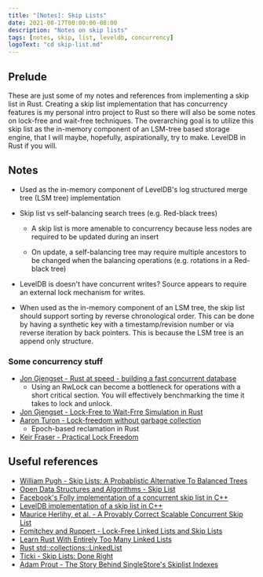 ```yaml
---
title: "[Notes]: Skip Lists"
date: 2021-08-17T00:00:00-08:00
description: "Notes on skip lists"
tags: [notes, skip, list, leveldb, concurrency]
logoText: "cd skip-list.md"
---
```


## Prelude

These are just some of my notes and references from implementing a skip list in Rust. Creating a
skip list implementation that has concurrency features is my personal intro project to Rust so there
will also be some notes on lock-free and wait-free techniques. The overarching goal is to utilize
this skip list as the in-memory component of an LSM-tree based storage engine, that I will maybe,
hopefully, aspirationally, try to make. LevelDB in Rust if you will.

## Notes

- Used as the in-memory component of LevelDB's log structured merge tree (LSM tree) implementation

- Skip list vs self-balancing search trees (e.g. Red-black trees)

  - A skip list is more amenable to concurrency because less nodes are required to be updated during
    an insert

  - On update, a self-balancing tree may require multiple ancestors to be changed when the balancing
    operations (e.g. rotations in a Red-black tree)

- LevelDB is doesn't have concurrent writes? Source appears to require an external lock mechanism
  for writes.

- When used as the in-memory component of an LSM tree, the skip list should support sorting by
  reverse chronological order. This can be done by having a synthetic key with a timestamp/revision
  number or via reverse iteration by back pointers. This is because the LSM tree is an append only
  structure.

### Some concurrency stuff

- [Jon Gjengset - Rust at speed - building a fast concurrent database](https://www.youtube.com/watch?v=s19G6n0UjsM)
  - Using an RwLock can become a bottleneck for operations with a short critical section. You will
    effectively benchmarking the time it takes to lock and unlock.
- [Jon Gjengset - Lock-Free to Wait-Frre Simulation in Rust](https://www.youtube.com/watch?v=Bw8-vvtA-E8)
- [Aaron Turon - Lock-freedom without garbage collection](https://aturon.github.io/blog/2015/08/27/epoch/)
  - Epoch-based reclamation in Rust
- [Keir Fraser - Practical Lock Freedom](https://www.cl.cam.ac.uk/techreports/UCAM-CL-TR-579.pdf)

## Useful references

- [William Pugh - Skip Lists: A Probablistic Alternative To Balanced Trees](https://15721.courses.cs.cmu.edu/spring2018/papers/08-oltpindexes1/pugh-skiplists-cacm1990.pdf)
- [Open Data Structures and Algorithms - Skip List](https://opendsa-server.cs.vt.edu/OpenDSA/Books/CS3/html/SkipList.html)
- [Facebook's Folly implementation of a concurrent skip list in C++](https://github.com/facebook/folly/blob/master/folly/ConcurrentSkipList.h)
- [LevelDB implementation of a skip list in C++](https://github.com/google/leveldb/blob/master/db/skiplist.h)
- [Maurice Herlihy, et al. - A Provably Correct Scalable Concurrent Skip List](https://www.cs.tau.ac.il/~shanir/nir-pubs-web/Papers/OPODIS2006-BA.pdf)
- [Fomitchev and Ruppert - Lock-Free Linked Lists and Skip Lists](http://www.cse.yorku.ca/~ruppert/papers/lfll.pdf)
- [Learn Rust With Entirely Too Many Linked Lists](https://rust-unofficial.github.io/too-many-lists/)
- [Rust std::collections::LinkedList](https://github.com/rust-lang/rust/blob/master/library/alloc/src/collections/linked_list.rs)
- [Ticki - Skip Lists: Done Right](http://ticki.github.io/blog/skip-lists-done-right/)
- [Adam Prout - The Story Behind SingleStore's Skiplist Indexes](https://www.singlestore.com/blog/what-is-skiplist-why-skiplist-index-for-memsql/)
